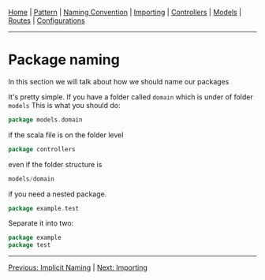 [Home](Home) | [Pattern](Style-Guide/Pattern) | [Naming Convention](Style-Guide/Naming-Convention) | [Importing](Style-Guide/Importing) | [Controllers](Style-Guide/Controllers) | [Models](Style-Guide/Models) | [Routes](Style-Guide/routes) | [Configurations](Style-Guide/Configurations)

---
# Package naming

In this section we will talk about how we should name our packages

It's pretty simple. If you have a folder called `domain` which is under of folder `models`
This is what you should do:

```scala
package models.domain
```
if the scala file is on the folder level
```scala
package controllers
```

even if the folder structure is

```scala
models/domain
```
if you need a nested package. 
```scala
package example.test
```
Separate it into two: 
```scala
package example
package test
```
---

[Previous: Implicit Naming](Style-Guide/Naming-Convention/Implicit-Naming) | [Next: Importing](Style-Guide/Importing)
